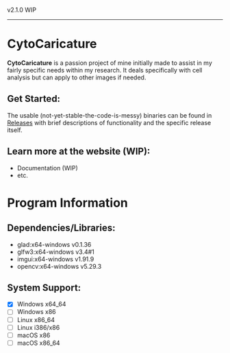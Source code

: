 v2.1.0 WIP

---

# CytoCaricature

**CytoCaricature** is a passion project of mine initially made to assist in my fairly specific needs within my research. It deals specifically with cell analysis but can apply to other images if needed. 

## Get Started:

The usable (not-yet-stable-the-code-is-messy) binaries can be found in [Releases](https://github.com/jeffock/cyto_caricature/releases) with brief descriptions of functionality and the specific release itself.

## Learn more at the website (WIP):

- Documentation (WIP)
- etc.

# Program Information

## Dependencies/Libraries:

- glad:x64-windows v0.1.36
- glfw3:x64-windows v3.4#1
- imgui:x64-windows v1.91.9
- opencv:x64-windows v5.29.3

## System Support:

- [x] Windows x64_64
- [ ] Windows x86
- [ ] Linux x86_64
- [ ] Linux i386/x86
- [ ] macOS x86
- [ ] macOS x86_64

